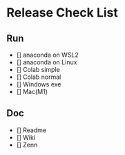 # Release Check List
## Run
- [] anaconda on WSL2
- [] anaconda on Linux
- [] Colab simple
- [] Colab normal
- [] Windows exe
- [] Mac(M1)

## Doc
- [] Readme
- [] Wiki
- [] Zenn


